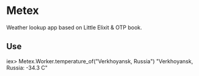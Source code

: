 # Metex

Weather lookup app based on Little Elixit & OTP book.

## Use

iex>  Metex.Worker.temperature_of("Verkhoyansk, Russia")
"Verkhoyansk, Russia: -34.3 C"
